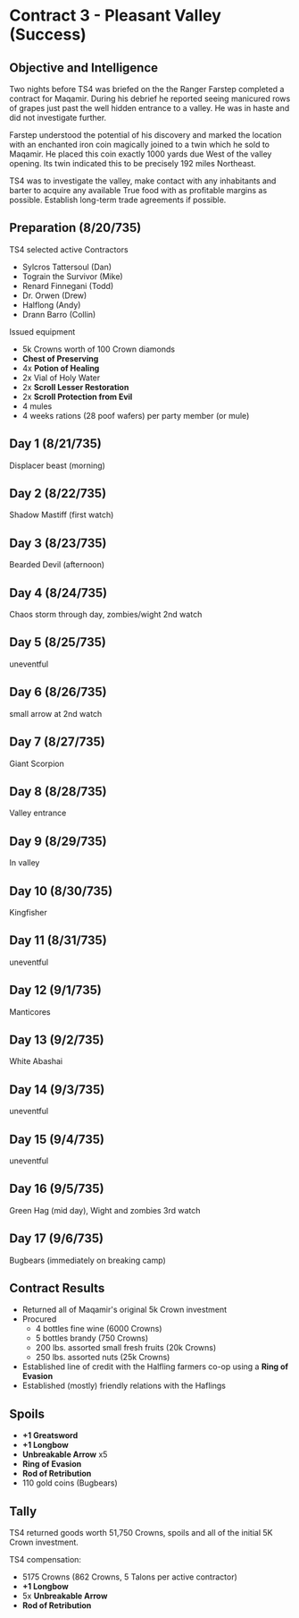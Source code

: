 # Contract 3 - Pleasant Valley (Success)

## Objective and Intelligence
Two nights before TS4 was briefed on the the Ranger Farstep completed a contract for Maqamir. During his debrief he reported seeing manicured rows of grapes just past the well hidden entrance to a valley. He was in haste and did not investigate further.

Farstep understood the potential of his discovery and marked the location with an enchanted iron coin magically joined to a twin which he sold to Maqamir. He placed this coin exactly 1000 yards due West of the valley opening. Its twin indicated this to be precisely 192 miles Northeast. 

TS4 was to investigate the valley, make contact with any inhabitants and barter to acquire any available True food with as profitable margins as possible. Establish long-term trade agreements if possible.

## Preparation (8/20/735)
TS4 selected active Contractors
* Sylcros Tattersoul (Dan)
* Tograin the Survivor (Mike)
* Renard Finnegani (Todd)
* Dr. Orwen (Drew)
* Halflong (Andy)
* Drann Barro (Collin)

Issued equipment
* 5k Crowns worth of 100 Crown diamonds
* __Chest of Preserving__
* 4x __Potion of Healing__
* 2x Vial of Holy Water
* 2x __Scroll Lesser Restoration__
* 2x __Scroll Protection from Evil__
* 4 mules
* 4 weeks rations (28 poof wafers) per party member (or mule)

## Day 1 (8/21/735)
Displacer beast (morning)

## Day 2 (8/22/735)
Shadow Mastiff (first watch)

## Day 3 (8/23/735)
Bearded Devil (afternoon)

## Day 4 (8/24/735)
Chaos storm through day, zombies/wight 2nd watch

## Day 5 (8/25/735)
uneventful

## Day 6 (8/26/735)
small arrow at 2nd watch

## Day 7 (8/27/735)
Giant Scorpion

## Day 8 (8/28/735)
Valley entrance

## Day 9 (8/29/735)
In valley

## Day 10 (8/30/735)
Kingfisher

## Day 11 (8/31/735)
uneventful

## Day 12 (9/1/735)
Manticores

## Day 13 (9/2/735)
White Abashai

## Day 14 (9/3/735)
uneventful

## Day 15 (9/4/735)
uneventful

## Day 16 (9/5/735)
Green Hag (mid day), Wight and zombies 3rd watch

## Day 17 (9/6/735)
Bugbears (immediately on breaking camp)

## Contract Results
* Returned all of Maqamir's original 5k Crown investment
* Procured
    * 4 bottles fine wine (6000 Crowns)
    * 5 bottles brandy (750 Crowns)
    * 200 lbs. assorted small fresh fruits (20k Crowns)
    * 250 lbs. assorted nuts (25k Crowns)
* Established line of credit with the Halfling farmers co-op using a __Ring of Evasion__
* Established (mostly) friendly relations with the Haflings

## Spoils
* __+1 Greatsword__
* __+1 Longbow__
* __Unbreakable Arrow__ x5
* __Ring of Evasion__
* __Rod of Retribution__
* 110 gold coins (Bugbears)

## Tally
TS4 returned goods worth 51,750 Crowns, spoils and all of the initial 5K Crown investment.

TS4 compensation:
* 5175 Crowns (862 Crowns, 5 Talons per active contractor)
* __+1 Longbow__
* 5x __Unbreakable Arrow__
* __Rod of Retribution__